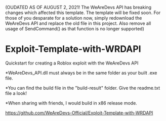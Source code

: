 (OUDATED AS OF AUGUST 2, 2021! The WeAreDevs API has breaking changes which affected this template. The template will be fixed soon. For those of you desparate for a solution now, simply redownload the WeAreDevs API and replace the old file in this project. Also remove all usage of SendCommand() as that function is no longer supported)

# Exploit-Template-with-WRDAPI
Quickstart for creating a Roblox exploit with the WeAreDevs API

*WeAreDevs_API.dll must always be in the same folder as your built .exe file. 

*You can find the build file in the "build-result" folder. Give the readme.txt file a look!

*When sharing with friends, I would build in x86 release mode.

https://github.com/WeAreDevs-Official/Exploit-Template-with-WRDAPI
